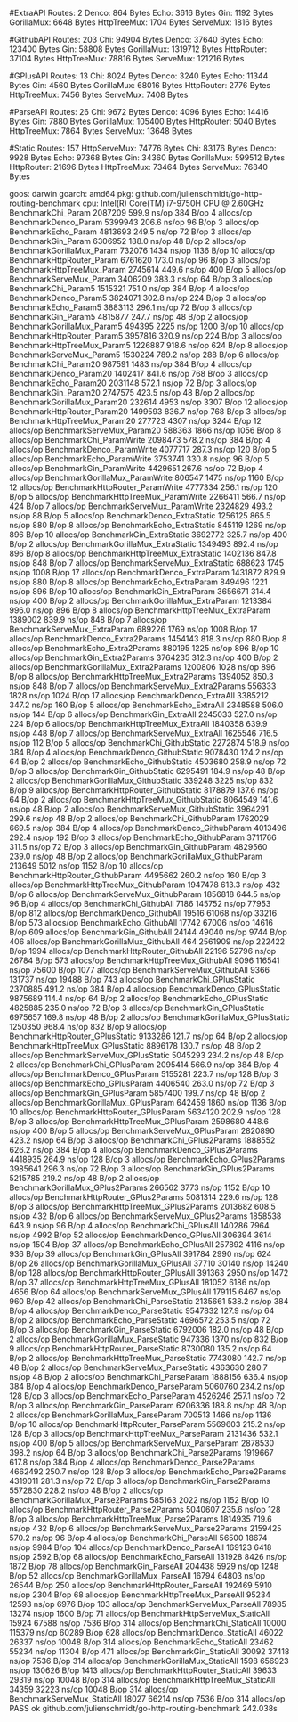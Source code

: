 #ExtraAPI Routes: 2
   Denco: 864 Bytes
   Echo: 3616 Bytes
   Gin: 1192 Bytes
   GorillaMux: 6648 Bytes
   HttpTreeMux: 1704 Bytes
   ServeMux: 1816 Bytes

#GithubAPI Routes: 203
   Chi: 94904 Bytes
   Denco: 37640 Bytes
   Echo: 123400 Bytes
   Gin: 58808 Bytes
   GorillaMux: 1319712 Bytes
   HttpRouter: 37104 Bytes
   HttpTreeMux: 78816 Bytes
   ServeMux: 121216 Bytes

#GPlusAPI Routes: 13
   Chi: 8024 Bytes
   Denco: 3240 Bytes
   Echo: 11344 Bytes
   Gin: 4560 Bytes
   GorillaMux: 68016 Bytes
   HttpRouter: 2776 Bytes
   HttpTreeMux: 7456 Bytes
   ServeMux: 7408 Bytes

#ParseAPI Routes: 26
   Chi: 9672 Bytes
   Denco: 4096 Bytes
   Echo: 14416 Bytes
   Gin: 7880 Bytes
   GorillaMux: 105400 Bytes
   HttpRouter: 5040 Bytes
   HttpTreeMux: 7864 Bytes
   ServeMux: 13648 Bytes

#Static Routes: 157
   HttpServeMux: 74776 Bytes
   Chi: 83176 Bytes
   Denco: 9928 Bytes
   Echo: 97368 Bytes
   Gin: 34360 Bytes
   GorillaMux: 599512 Bytes
   HttpRouter: 21696 Bytes
   HttpTreeMux: 73464 Bytes
   ServeMux: 76840 Bytes

goos: darwin
goarch: amd64
pkg: github.com/julienschmidt/go-http-routing-benchmark
cpu: Intel(R) Core(TM) i7-9750H CPU @ 2.60GHz
BenchmarkChi_Param                       2087209               599.9 ns/op           384 B/op          4 allocs/op
BenchmarkDenco_Param                     5399943               206.6 ns/op            96 B/op          3 allocs/op
BenchmarkEcho_Param                      4813693               249.5 ns/op            72 B/op          3 allocs/op
BenchmarkGin_Param                       6306952               188.0 ns/op            48 B/op          2 allocs/op
BenchmarkGorillaMux_Param                 732076              1434 ns/op            1136 B/op         10 allocs/op
BenchmarkHttpRouter_Param                6761620               173.0 ns/op            96 B/op          3 allocs/op
BenchmarkHttpTreeMux_Param               2745614               449.6 ns/op           400 B/op          5 allocs/op
BenchmarkServeMux_Param                  3406209               383.3 ns/op            64 B/op          3 allocs/op
BenchmarkChi_Param5                      1515321               751.0 ns/op           384 B/op          4 allocs/op
BenchmarkDenco_Param5                    3824071               302.8 ns/op           224 B/op          3 allocs/op
BenchmarkEcho_Param5                     3883113               296.1 ns/op            72 B/op          3 allocs/op
BenchmarkGin_Param5                      4815877               247.7 ns/op            48 B/op          2 allocs/op
BenchmarkGorillaMux_Param5                494395              2225 ns/op            1200 B/op         10 allocs/op
BenchmarkHttpRouter_Param5               3957816               320.9 ns/op           224 B/op          3 allocs/op
BenchmarkHttpTreeMux_Param5              1226887               918.6 ns/op           624 B/op          8 allocs/op
BenchmarkServeMux_Param5                 1530224               789.2 ns/op           288 B/op          6 allocs/op
BenchmarkChi_Param20                      987591              1483 ns/op             384 B/op          4 allocs/op
BenchmarkDenco_Param20                   1402417               841.6 ns/op           768 B/op          3 allocs/op
BenchmarkEcho_Param20                    2031148               572.1 ns/op            72 B/op          3 allocs/op
BenchmarkGin_Param20                     2747575               423.5 ns/op            48 B/op          2 allocs/op
BenchmarkGorillaMux_Param20               232614              4953 ns/op            3307 B/op         12 allocs/op
BenchmarkHttpRouter_Param20              1499593               836.7 ns/op           768 B/op          3 allocs/op
BenchmarkHttpTreeMux_Param20              277723              4307 ns/op            3244 B/op         12 allocs/op
BenchmarkServeMux_Param20                 588363              1866 ns/op            1056 B/op          8 allocs/op
BenchmarkChi_ParamWrite                  2098473               578.2 ns/op           384 B/op          4 allocs/op
BenchmarkDenco_ParamWrite                4077717               287.3 ns/op           120 B/op          5 allocs/op
BenchmarkEcho_ParamWrite                 3753741               330.8 ns/op            96 B/op          5 allocs/op
BenchmarkGin_ParamWrite                  4429651               267.6 ns/op            72 B/op          4 allocs/op
BenchmarkGorillaMux_ParamWrite            806547              1475 ns/op            1160 B/op         12 allocs/op
BenchmarkHttpRouter_ParamWrite           4777334               256.1 ns/op           120 B/op          5 allocs/op
BenchmarkHttpTreeMux_ParamWrite          2266411               566.7 ns/op           424 B/op          7 allocs/op
BenchmarkServeMux_ParamWrite             2324829               493.2 ns/op            88 B/op          5 allocs/op
BenchmarkDenco_ExtraStatic               1256125               865.5 ns/op           880 B/op          8 allocs/op
BenchmarkEcho_ExtraStatic                 845119              1269 ns/op             896 B/op         10 allocs/op
BenchmarkGin_ExtraStatic                 3692772               325.7 ns/op           400 B/op          2 allocs/op
BenchmarkGorillaMux_ExtraStatic          1349493               892.4 ns/op           896 B/op          8 allocs/op
BenchmarkHttpTreeMux_ExtraStatic         1402136               847.8 ns/op           848 B/op          7 allocs/op
BenchmarkServeMux_ExtraStatic             688623              1745 ns/op            1008 B/op         17 allocs/op
BenchmarkDenco_ExtraParam                1431872               829.9 ns/op           880 B/op          8 allocs/op
BenchmarkEcho_ExtraParam                  849496              1221 ns/op             896 B/op         10 allocs/op
BenchmarkGin_ExtraParam                  3656671               314.4 ns/op           400 B/op          2 allocs/op
BenchmarkGorillaMux_ExtraParam           1213384               996.0 ns/op           896 B/op          8 allocs/op
BenchmarkHttpTreeMux_ExtraParam          1389002               839.9 ns/op           848 B/op          7 allocs/op
BenchmarkServeMux_ExtraParam              689226              1769 ns/op            1008 B/op         17 allocs/op
BenchmarkDenco_Extra2Params              1454143               818.3 ns/op           880 B/op          8 allocs/op
BenchmarkEcho_Extra2Params                880195              1225 ns/op             896 B/op         10 allocs/op
BenchmarkGin_Extra2Params                3764235               312.3 ns/op           400 B/op          2 allocs/op
BenchmarkGorillaMux_Extra2Params         1200806              1028 ns/op             896 B/op          8 allocs/op
BenchmarkHttpTreeMux_Extra2Params        1394052               850.3 ns/op           848 B/op          7 allocs/op
BenchmarkServeMux_Extra2Params            556333              1828 ns/op            1024 B/op         17 allocs/op
BenchmarkDenco_ExtraAll                  3385212               347.2 ns/op           160 B/op          5 allocs/op
BenchmarkEcho_ExtraAll                   2348588               506.0 ns/op           144 B/op          6 allocs/op
BenchmarkGin_ExtraAll                    2245033               527.0 ns/op           224 B/op          6 allocs/op
BenchmarkHttpTreeMux_ExtraAll            1840358               639.9 ns/op           448 B/op          7 allocs/op
BenchmarkServeMux_ExtraAll               1625546               716.5 ns/op           112 B/op          5 allocs/op
BenchmarkChi_GithubStatic                2272874               518.9 ns/op           384 B/op          4 allocs/op
BenchmarkDenco_GithubStatic              9078430               124.2 ns/op            64 B/op          2 allocs/op
BenchmarkEcho_GithubStatic               4503680               258.9 ns/op            72 B/op          3 allocs/op
BenchmarkGin_GithubStatic                6295491               184.9 ns/op            48 B/op          2 allocs/op
BenchmarkGorillaMux_GithubStatic          339248              3225 ns/op             832 B/op          9 allocs/op
BenchmarkHttpRouter_GithubStatic         8178879               137.6 ns/op            64 B/op          2 allocs/op
BenchmarkHttpTreeMux_GithubStatic        8064549               141.6 ns/op            48 B/op          2 allocs/op
BenchmarkServeMux_GithubStatic           3964291               299.6 ns/op            48 B/op          2 allocs/op
BenchmarkChi_GithubParam                 1762029               669.5 ns/op           384 B/op          4 allocs/op
BenchmarkDenco_GithubParam               4013496               292.4 ns/op           192 B/op          3 allocs/op
BenchmarkEcho_GithubParam                3711766               311.5 ns/op            72 B/op          3 allocs/op
BenchmarkGin_GithubParam                 4829560               239.0 ns/op            48 B/op          2 allocs/op
BenchmarkGorillaMux_GithubParam           213649              5012 ns/op            1152 B/op         10 allocs/op
BenchmarkHttpRouter_GithubParam          4495662               260.2 ns/op           160 B/op          3 allocs/op
BenchmarkHttpTreeMux_GithubParam         1947478               613.3 ns/op           432 B/op          6 allocs/op
BenchmarkServeMux_GithubParam            1856818               644.5 ns/op            96 B/op          4 allocs/op
BenchmarkChi_GithubAll                      7186            145752 ns/op           77953 B/op        812 allocs/op
BenchmarkDenco_GithubAll                   19516             61068 ns/op           33216 B/op        573 allocs/op
BenchmarkEcho_GithubAll                    17742             67006 ns/op           14616 B/op        609 allocs/op
BenchmarkGin_GithubAll                     24144             49040 ns/op            9744 B/op        406 allocs/op
BenchmarkGorillaMux_GithubAll                464           2561909 ns/op          222422 B/op       1994 allocs/op
BenchmarkHttpRouter_GithubAll              22196             52796 ns/op           26784 B/op        573 allocs/op
BenchmarkHttpTreeMux_GithubAll              9096            116541 ns/op           75600 B/op       1077 allocs/op
BenchmarkServeMux_GithubAll                 9366            131737 ns/op           19488 B/op        743 allocs/op
BenchmarkChi_GPlusStatic                 2370885               491.2 ns/op           384 B/op          4 allocs/op
BenchmarkDenco_GPlusStatic               9875689               114.4 ns/op            64 B/op          2 allocs/op
BenchmarkEcho_GPlusStatic                4825885               235.0 ns/op            72 B/op          3 allocs/op
BenchmarkGin_GPlusStatic                 6975657               169.8 ns/op            48 B/op          2 allocs/op
BenchmarkGorillaMux_GPlusStatic          1250350               968.4 ns/op           832 B/op          9 allocs/op
BenchmarkHttpRouter_GPlusStatic          9133286               121.7 ns/op            64 B/op          2 allocs/op
BenchmarkHttpTreeMux_GPlusStatic         8896178               130.7 ns/op            48 B/op          2 allocs/op
BenchmarkServeMux_GPlusStatic            5045293               234.2 ns/op            48 B/op          2 allocs/op
BenchmarkChi_GPlusParam                  2095414               566.9 ns/op           384 B/op          4 allocs/op
BenchmarkDenco_GPlusParam                5155281               223.7 ns/op           128 B/op          3 allocs/op
BenchmarkEcho_GPlusParam                 4406540               263.0 ns/op            72 B/op          3 allocs/op
BenchmarkGin_GPlusParam                  5857400               199.7 ns/op            48 B/op          2 allocs/op
BenchmarkGorillaMux_GPlusParam            642459              1860 ns/op            1136 B/op         10 allocs/op
BenchmarkHttpRouter_GPlusParam           5634120               202.9 ns/op           128 B/op          3 allocs/op
BenchmarkHttpTreeMux_GPlusParam          2598680               448.6 ns/op           400 B/op          5 allocs/op
BenchmarkServeMux_GPlusParam             2820890               423.2 ns/op            64 B/op          3 allocs/op
BenchmarkChi_GPlus2Params                1888552               626.2 ns/op           384 B/op          4 allocs/op
BenchmarkDenco_GPlus2Params              4418935               264.9 ns/op           128 B/op          3 allocs/op
BenchmarkEcho_GPlus2Params               3985641               296.3 ns/op            72 B/op          3 allocs/op
BenchmarkGin_GPlus2Params                5215785               219.2 ns/op            48 B/op          2 allocs/op
BenchmarkGorillaMux_GPlus2Params          266562              3773 ns/op            1152 B/op         10 allocs/op
BenchmarkHttpRouter_GPlus2Params         5081314               229.6 ns/op           128 B/op          3 allocs/op
BenchmarkHttpTreeMux_GPlus2Params        2013682               608.5 ns/op           432 B/op          6 allocs/op
BenchmarkServeMux_GPlus2Params           1858538               643.9 ns/op            96 B/op          4 allocs/op
BenchmarkChi_GPlusAll                     140286              7964 ns/op            4992 B/op         52 allocs/op
BenchmarkDenco_GPlusAll                   306394              3614 ns/op            1504 B/op         37 allocs/op
BenchmarkEcho_GPlusAll                    257892              4116 ns/op             936 B/op         39 allocs/op
BenchmarkGin_GPlusAll                     391784              2990 ns/op             624 B/op         26 allocs/op
BenchmarkGorillaMux_GPlusAll               37710             30140 ns/op           14240 B/op        128 allocs/op
BenchmarkHttpRouter_GPlusAll              391363              2950 ns/op            1472 B/op         37 allocs/op
BenchmarkHttpTreeMux_GPlusAll             181052              6186 ns/op            4656 B/op         64 allocs/op
BenchmarkServeMux_GPlusAll                179115              6467 ns/op             960 B/op         42 allocs/op
BenchmarkChi_ParseStatic                 2135661               538.2 ns/op           384 B/op          4 allocs/op
BenchmarkDenco_ParseStatic               9547832               127.9 ns/op            64 B/op          2 allocs/op
BenchmarkEcho_ParseStatic                4696572               253.5 ns/op            72 B/op          3 allocs/op
BenchmarkGin_ParseStatic                 6792006               182.0 ns/op            48 B/op          2 allocs/op
BenchmarkGorillaMux_ParseStatic           947336              1370 ns/op             832 B/op          9 allocs/op
BenchmarkHttpRouter_ParseStatic          8730080               135.2 ns/op            64 B/op          2 allocs/op
BenchmarkHttpTreeMux_ParseStatic         7743080               142.7 ns/op            48 B/op          2 allocs/op
BenchmarkServeMux_ParseStatic            4363630               280.7 ns/op            48 B/op          2 allocs/op
BenchmarkChi_ParseParam                  1888156               636.4 ns/op           384 B/op          4 allocs/op
BenchmarkDenco_ParseParam                5060760               234.2 ns/op           128 B/op          3 allocs/op
BenchmarkEcho_ParseParam                 4526246               257.1 ns/op            72 B/op          3 allocs/op
BenchmarkGin_ParseParam                  6206336               188.8 ns/op            48 B/op          2 allocs/op
BenchmarkGorillaMux_ParseParam            700513              1466 ns/op            1136 B/op         10 allocs/op
BenchmarkHttpRouter_ParseParam           5569603               215.2 ns/op           128 B/op          3 allocs/op
BenchmarkHttpTreeMux_ParseParam          2131436               532.1 ns/op           400 B/op          5 allocs/op
BenchmarkServeMux_ParseParam             2878530               398.2 ns/op            64 B/op          3 allocs/op
BenchmarkChi_Parse2Params                1919667               617.8 ns/op           384 B/op          4 allocs/op
BenchmarkDenco_Parse2Params              4662492               250.7 ns/op           128 B/op          3 allocs/op
BenchmarkEcho_Parse2Params               4319011               281.3 ns/op            72 B/op          3 allocs/op
BenchmarkGin_Parse2Params                5572830               228.2 ns/op            48 B/op          2 allocs/op
BenchmarkGorillaMux_Parse2Params          585163              2022 ns/op            1152 B/op         10 allocs/op
BenchmarkHttpRouter_Parse2Params         5040607               235.6 ns/op           128 B/op          3 allocs/op
BenchmarkHttpTreeMux_Parse2Params        1814935               719.6 ns/op           432 B/op          6 allocs/op
BenchmarkServeMux_Parse2Params           2159425               570.2 ns/op            96 B/op          4 allocs/op
BenchmarkChi_ParseAll                      56500             18674 ns/op            9984 B/op        104 allocs/op
BenchmarkDenco_ParseAll                   169123              6418 ns/op            2592 B/op         68 allocs/op
BenchmarkEcho_ParseAll                    131928              8426 ns/op            1872 B/op         78 allocs/op
BenchmarkGin_ParseAll                     204438              5929 ns/op            1248 B/op         52 allocs/op
BenchmarkGorillaMux_ParseAll               16794             64803 ns/op           26544 B/op        250 allocs/op
BenchmarkHttpRouter_ParseAll              192469              5910 ns/op            2304 B/op         68 allocs/op
BenchmarkHttpTreeMux_ParseAll              95234             12593 ns/op            6976 B/op        103 allocs/op
BenchmarkServeMux_ParseAll                 78985             13274 ns/op            1600 B/op         71 allocs/op
BenchmarkHttpServeMux_StaticAll            15924             67588 ns/op            7536 B/op        314 allocs/op
BenchmarkChi_StaticAll                     10000            115379 ns/op           60289 B/op        628 allocs/op
BenchmarkDenco_StaticAll                   46022             26337 ns/op           10048 B/op        314 allocs/op
BenchmarkEcho_StaticAll                    23462             55234 ns/op           11304 B/op        471 allocs/op
BenchmarkGin_StaticAll                     30092             37418 ns/op            7536 B/op        314 allocs/op
BenchmarkGorillaMux_StaticAll               1598            656923 ns/op          130626 B/op       1413 allocs/op
BenchmarkHttpRouter_StaticAll              39633             29319 ns/op           10048 B/op        314 allocs/op
BenchmarkHttpTreeMux_StaticAll             34359             32223 ns/op           10048 B/op        314 allocs/op
BenchmarkServeMux_StaticAll                18027             66214 ns/op            7536 B/op        314 allocs/op
PASS
ok      github.com/julienschmidt/go-http-routing-benchmark      242.038s